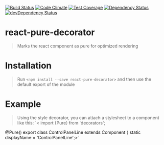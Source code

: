 [![Build Status](http://img.shields.io/travis/RoviSys/react-pure-decorator.svg?style=flat)](https://travis-ci.org/RoviSys/react-pure-decorator)
[![Code Climate](https://codeclimate.com/github/RoviSys/react-pure-decorator/badges/gpa.svg)](https://codeclimate.com/github/RoviSys/react-pure-decorator)
[![Test Coverage](https://codeclimate.com/github/RoviSys/react-pure-decorator/badges/coverage.svg)](https://codeclimate.com/github/RoviSys/react-pure-decorator)
[![Dependency Status](https://david-dm.org/RoviSys/react-pure-decorator.svg)](https://david-dm.org/RoviSys/react-pure-decorator)
[![devDependency Status](https://david-dm.org/RoviSys/react-pure-decorator/dev-status.svg)](https://david-dm.org/RoviSys/react-pure-decorator#info=devDependencies)

# react-pure-decorator

 > Marks the react component as pure for optimized rendering
 
# Installation

 > Run `<npm install --save react-pure-decorator>` and then use the default export of the module
 
# Example
 
 > Using the style decorator, you can attach a stylesheet to a component like this:
 > `<
 import {Pure} from 'decorators';
 
 @Pure()
     export class ControlPanelLine extends Component {
       static displayName = 'ControlPanelLine';>`
